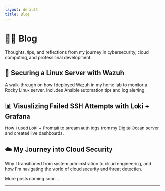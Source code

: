 ```yaml
---
layout: default
title: Blog
---
```


# ✍🏽 Blog

Thoughts, tips, and reflections from my journey in cybersecurity, cloud computing, and professional development.

## 🔐 Securing a Linux Server with Wazuh
A walk-through on how I deployed Wazuh in my home lab to monitor a Rocky Linux server. Includes Ansible automation tips and log alerting.

## 📊 Visualizing Failed SSH Attempts with Loki + Grafana
How I used Loki + Promtail to stream auth logs from my DigitalOcean server and created live dashboards.

## ☁️ My Journey into Cloud Security
Why I transitioned from system administration to cloud engineering, and how I'm navigating the world of cloud security and threat detection.

More posts coming soon...

---